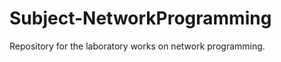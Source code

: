 Subject-NetworkProgramming
==========================

Repository for the laboratory works on network programming.
